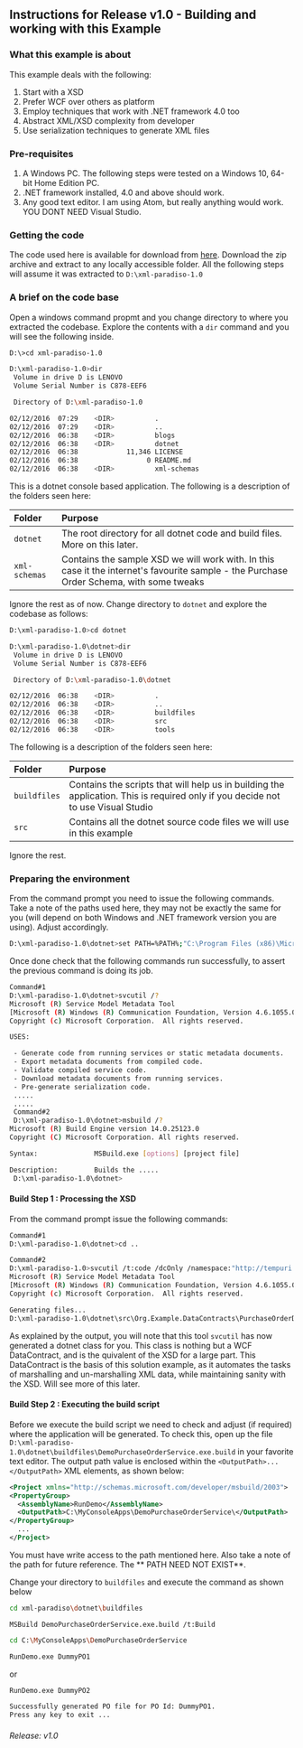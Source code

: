 ## Instructions for Release v1.0 - Building and working with this Example

### What this example is about
This example deals with the following:
1. Start with a XSD
2. Prefer WCF over others as platform
3. Employ techniques that work with .NET framework 4.0 too
4. Abstract XML/XSD complexity from developer
5. Use serialization techniques to generate XML files

### Pre-requisites
1. A Windows PC. The following steps were tested on a Windows 10, 64-bit Home Edition PC.
2. .NET framework installed, 4.0 and above should work.
3. Any good text editor. I am using Atom, but really anything would work. YOU DONT NEED Visual Studio.

### Getting the code
The code used here is available for download from [here](https://github.com/soumik-mukherjee/xml-paradiso/archive/v1.0.zip). Download the zip archive and extract to any locally accessible folder. All the following steps will assume it was extracted to `D:\xml-paradiso-1.0`

### A brief on the code base
Open a windows command propmt and you change directory to where you extracted the codebase. Explore the contents with a `dir` command and you will see the following inside.
``` bash
D:\>cd xml-paradiso-1.0

D:\xml-paradiso-1.0>dir
 Volume in drive D is LENOVO
 Volume Serial Number is C878-EEF6

 Directory of D:\xml-paradiso-1.0

02/12/2016  07:29    <DIR>          .
02/12/2016  07:29    <DIR>          ..
02/12/2016  06:38    <DIR>          blogs
02/12/2016  06:38    <DIR>          dotnet
02/12/2016  06:38            11,346 LICENSE
02/12/2016  06:38                 0 README.md
02/12/2016  06:38    <DIR>          xml-schemas
```
This is a dotnet console based application. The following is a description of the folders seen here:

|Folder|Purpose
|:---|:---
|`dotnet`| The root directory for all dotnet code and build files. More on this later.
|`xml-schemas`| Contains the sample XSD we will work with. In this case it the internet's favourite sample - the Purchase Order Schema, with some tweaks

Ignore the rest as of now. Change directory to `dotnet` and explore the codebase as follows:

``` bash
D:\xml-paradiso-1.0>cd dotnet

D:\xml-paradiso-1.0\dotnet>dir
 Volume in drive D is LENOVO
 Volume Serial Number is C878-EEF6

 Directory of D:\xml-paradiso-1.0\dotnet

02/12/2016  06:38    <DIR>          .
02/12/2016  06:38    <DIR>          ..
02/12/2016  06:38    <DIR>          buildfiles
02/12/2016  06:38    <DIR>          src
02/12/2016  06:38    <DIR>          tools
```
The following is a description of the folders seen here:

|Folder|Purpose
|:---|:---
|`buildfiles`| Contains the scripts that will help us in building the application. This is required only if you decide not to use Visual Studio
|`src`|Contains all the dotnet source code files we will use in this example
Ignore the rest.

### Preparing the environment
From the command prompt you need to issue the following commands. Take a note of the paths used here, they may not be exactly the same for you (will depend on both Windows and .NET framework version you are using). Adjust accordingly.
``` bash
D:\xml-paradiso-1.0\dotnet>set PATH=%PATH%;"C:\Program Files (x86)\Microsoft SDKs\Windows\v10.0A\bin\NETFX 4.6.1 Tools";"C:\Program Files (x86)\MSBuild\14.0\Bin"
```
Once done check that the following commands run successfully, to assert the previous command is doing its job.

``` bash
Command#1
D:\xml-paradiso-1.0\dotnet>svcutil /?
Microsoft (R) Service Model Metadata Tool
[Microsoft (R) Windows (R) Communication Foundation, Version 4.6.1055.0]
Copyright (c) Microsoft Corporation.  All rights reserved.

USES:

 - Generate code from running services or static metadata documents.
 - Export metadata documents from compiled code.
 - Validate compiled service code.
 - Download metadata documents from running services.
 - Pre-generate serialization code.
 .....
 .....
 Command#2
 D:\xml-paradiso-1.0\dotnet>msbuild /?
Microsoft (R) Build Engine version 14.0.25123.0
Copyright (C) Microsoft Corporation. All rights reserved.

Syntax:              MSBuild.exe [options] [project file]

Description:         Builds the .....
 D:\xml-paradiso-1.0\dotnet>
 ```
#### Build Step 1 : Processing the XSD
From the command prompt issue the following commands:
``` bash
Command#1
D:\xml-paradiso-1.0\dotnet>cd ..

Command#2
D:\xml-paradiso-1.0>svcutil /t:code /dcOnly /namespace:"http://tempuri.org/PurchaseOrderSchema.xsd","Org.Example.DataContracts" /l:CS /serializer:DataContractSerializer /out:.\dotnet\src\Org.Example.DataContracts\PurchaseOrderDataContract.cs .\xml-schemas\PO.xsd
Microsoft (R) Service Model Metadata Tool
[Microsoft (R) Windows (R) Communication Foundation, Version 4.6.1055.0]
Copyright (c) Microsoft Corporation.  All rights reserved.

Generating files...
D:\xml-paradiso-1.0\dotnet\src\Org.Example.DataContracts\PurchaseOrderDataContract.cs

```
As explained by the  output, you will note that this tool `svcutil` has now generated a dotnet class for you. This class is nothing but a WCF DataContract, and is the quivalent of the XSD for a large part. This DataContract is the basis of this solution example, as it automates the tasks of marshalling and un-marshalling XML data, while maintaining sanity with the XSD.
Will see more of this later.

#### Build Step 2 : Executing the build script
Before we execute the build script we need to check and adjust (if required) where the application will be generated. To  check this, open up the file `D:\xml-paradiso-1.0\dotnet\buildfiles\DemoPurchaseOrderService.exe.build` in your favorite text editor. The output path value is enclosed within the ``` <OutputPath>...</OutputPath> ``` XML elements, as shown below:

``` xml
<Project xmlns="http://schemas.microsoft.com/developer/msbuild/2003">
<PropertyGroup>
  <AssemblyName>RunDemo</AssemblyName>
  <OutputPath>C:\MyConsoleApps\DemoPurchaseOrderService\</OutputPath>
</PropertyGroup>
  ...
</Project>
```
You must have write access to the path mentioned here. Also take a note of the path for future reference. The ** PATH NEED NOT EXIST**.

Change your directory to `buildfiles` and execute the command as shown below
``` bash
cd xml-paradiso\dotnet\buildfiles
```




```
MSBuild DemoPurchaseOrderService.exe.build /t:Build
```

``` bash
cd C:\MyConsoleApps\DemoPurchaseOrderService
```

``` bash
RunDemo.exe DummyPO1
```
or
``` bash
RunDemo.exe DummyPO2
```

``` bash
Successfully generated PO file for PO Id: DummyPO1.
Press any key to exit ...
```
###### Release: v1.0
